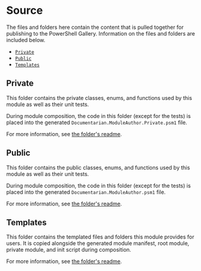 # Source

The files and folders here contain the content that is pulled together for publishing to the
PowerShell Gallery. Information on the files and folders are included below.

- [`Private`](#private)
- [`Public`](#public)
- [`Templates`](#templates)

## Private

This folder contains the private classes, enums, and functions used by this module as well as their
unit tests.

During module composition, the code in this folder (except for the tests) is placed into the
generated `Documentarian.ModuleAuthor.Private.psm1` file.

For more information, see [the folder's readme](Private/readme.md).

## Public

This folder contains the public classes, enums, and functions used by this module as well as their
unit tests.

During module composition, the code in this folder (except for the tests) is placed into the
generated `Documentarian.ModuleAuthor.psm1` file.

For more information, see [the folder's readme](Public/readme.md).

## Templates

This folder contains the templated files and folders this module provides for users. It is copied
alongside the generated module manifest, root module, private module, and init script during
composition.

For more information, see [the folder's readme](Templates/readme.md).
